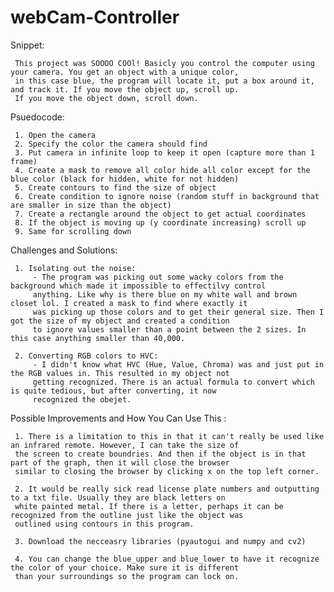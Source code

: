 # webCam-Controller

Snippet:

     This project was SOOOO COOl! Basicly you control the computer using your camera. You get an object with a unique color, 
     in this case blue, the program will locate it, put a box around it, and track it. If you move the object up, scroll up. 
     If you move the object down, scroll down.

Psuedocode:

     1. Open the camera
     2. Specify the color the camera should find
     3. Put camera in infinite loop to keep it open (capture more than 1 frame)
     4. Create a mask to remove all color hide all color except for the blue color (black for hidden, white for not hidden)
     5. Create contours to find the size of object
     6. Create condition to ignore noise (random stuff in background that are smaller in size than the object)
     7. Create a rectangle around the object to get actual coordinates
     8. If the object is moving up (y coordinate increasing) scroll up
     9. Same for scrolling down
     
     
Challenges and Solutions:

     1. Isolating out the noise:
         - The program was picking out some wacky colors from the background which made it impossible to effectilvy control 
         anything. Like why is there blue on my white wall and brown closet lol. I created a mask to find where exactly it 
         was picking up those colors and to get their general size. Then I got the size of my object and created a condition 
         to ignore values smaller than a point between the 2 sizes. In this case anything smaller than 40,000.
     
     2. Converting RGB colors to HVC:
         - I didn't know what HVC (Hue, Value, Chroma) was and just put in the RGB values in. This resulted in my object not
         getting recognized. There is an actual formula to convert which is quite tedious, but after converting, it now 
         recognized the obejet.
     

Possible Improvements and How You Can Use This :

     1. There is a limitation to this in that it can't really be used like an infrared remote. However, I can take the size of
     the screen to create boundries. And then if the object is in that part of the graph, then it will close the browser 
     similar to closing the browser by clicking x on the top left corner. 
     
     2. It would be really sick read license plate numbers and outputting to a txt file. Usually they are black letters on 
     white painted metal. If there is a letter, perhaps it can be recognized from the outline just like the object was 
     outlined using contours in this program. 
     
     3. Download the necceasry libraries (pyautogui and numpy and cv2)
     
     4. You can change the blue_upper and blue_lower to have it recognize the color of your choice. Make sure it is different 
     than your surroundings so the program can lock on.
